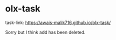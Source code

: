 # olx-task

task-link: https://awais-malik716.github.io/olx-task/

Sorry but I think add has been deleted.
